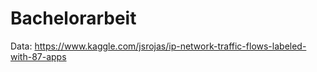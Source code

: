 # Bachelorarbeit
Data: https://www.kaggle.com/jsrojas/ip-network-traffic-flows-labeled-with-87-apps
